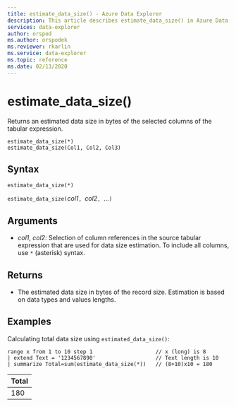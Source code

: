 ```yaml
---
title: estimate_data_size() - Azure Data Explorer
description: This article describes estimate_data_size() in Azure Data Explorer.
services: data-explorer
author: orspod
ms.author: orspodek
ms.reviewer: rkarlin
ms.service: data-explorer
ms.topic: reference
ms.date: 02/13/2020
---
```

# estimate_data_size()

Returns an estimated data size in bytes of the selected columns of the tabular expression.

```kusto
estimate_data_size(*)
estimate_data_size(Col1, Col2, Col3)
```

## Syntax

`estimate_data_size(*)`

`estimate_data_size(`*col1*`, `*col2*`, `...`)`

## Arguments

* *col1*, *col2*: Selection of column references in the source tabular expression that are used for data size estimation. To include all columns, use `*` (asterisk) syntax.

## Returns

* The estimated data size  in bytes of the record size. Estimation is based on data types and values lengths.

## Examples

Calculating total data size using `estimated_data_size()`:

<!-- csl: https://help.kusto.windows.net/Samples -->
```kusto
range x from 1 to 10 step 1                    // x (long) is 8 
| extend Text = '1234567890'                   // Text length is 10  
| summarize Total=sum(estimate_data_size(*))   // (8+10)x10 = 180
```

|Total|
|---|
|180|
